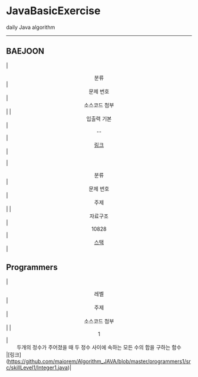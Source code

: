 # JavaBasicExercise
daily Java algorithm

<hr/>

## BAEJOON
| <center>분류</center> | <center>문제 번호</center> | <center>소스코드 첨부</center> |
| <center>입출력 기본</center> | <center>--</center> | <center> [링크](https://github.com/maiorem/Algorithm_JAVA/tree/master/BackJoon/src/basicIO)</center> |

| <center>분류</center> | <center>문제 번호</center> | <center>주제</center> |
| <center>자료구조</center> |<center>10828</center> | <center>[스택](https://www.acmicpc.net/problem/10828)</center> |


## Programmers

| <center>레벨</center> | <center>주제</center> | <center>소스코드 첨부</center> |
| <center>1</center> |  <center>두개의 정수가 주어졌을 때 두 정수 사이에 속하는 모든 수의 합을 구하는 함수</center> |[링크] (https://github.com/maiorem/Algorithm_JAVA/blob/master/programmers1/src/skillLevel1/Integer1.java)|
